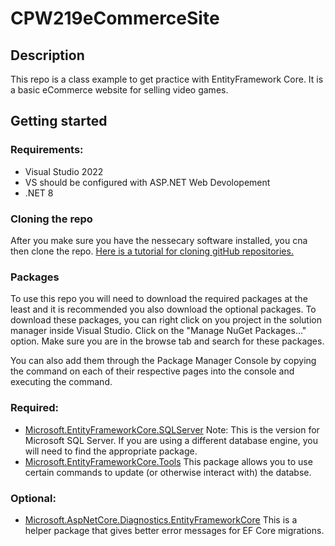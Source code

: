 # CPW219eCommerceSite

## Description
This repo is a class example to get practice with EntityFramework Core. It is a basic eCommerce website for selling video games. 

## Getting started

### Requirements:
- Visual Studio 2022
- VS should be configured with ASP.NET Web Devolopement
- .NET 8

### Cloning the repo
After you make sure you have the nessecary software installed, you cna then clone the repo. [Here is a tutorial for cloning gitHub repositories.](https://learn.microsoft.com/en-us/visualstudio/version-control/git-clone-repository?view=vs-2022)

### Packages
To use this repo you will need to download the required packages at the least and it is recommended you also download the optional packages. To download these packages, you can right click on you project in the solution manager inside Visual Studio. Click on the "Manage NuGet Packages..." option. Make sure you are in the browse tab and search for these packages. 

You can also add them through the Package Manager Console by copying the command on each of their respective pages into the console and executing the command. 

### Required: 
- [Microsoft.EntityFrameworkCore.SQLServer](https://www.nuget.org/packages/Microsoft.EntityFrameworkCore.SqlServer/8.0.7?_src=template) Note: This is the version for Microsoft SQL Server. If you are using a different database engine, you will need to find the appropriate package.
- [Microsoft.EntityFrameworkCore.Tools](https://www.nuget.org/packages/Microsoft.EntityFrameworkCore.Tools/8.0.7?_src=template) This package allows you to use certain commands to update (or otherwise interact with) the databse.

### Optional:
- [Microsoft.AspNetCore.Diagnostics.EntityFrameworkCore](https://www.nuget.org/packages/Microsoft.AspNetCore.Diagnostics.EntityFrameworkCore/8.0.7?_src=template) This is a helper package that gives better error messages for EF Core migrations.
